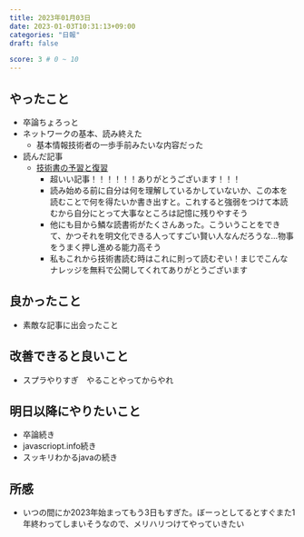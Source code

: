 ```yaml
---
title: 2023年01月03日
date: 2023-01-03T10:31:13+09:00
categories: "日報"
draft: false

score: 3 # 0 ~ 10
---
```


## やったこと
- 卒論ちょろっと
- ネットワークの基本、読み終えた
  - 基本情報技術者の一歩手前みたいな内容だった
- 読んだ記事
  - [技術書の予習と復習](https://zenn.dev/praha/articles/prepare-book)
    - 超いい記事！！！！！！ありがとうございます！！！
    - 読み始める前に自分は何を理解しているかしていないか、この本を読むことで何を得たいか書き出すと。これすると強弱をつけて本読むから自分にとって大事なところは記憶に残りやすそう
    - 他にも目から鱗な読書術がたくさんあった。こういうことをできて、かつそれを明文化できる人ってすごい賢い人なんだろうな…物事をうまく押し進める能力高そう
    - 私もこれから技術書読む時はこれに則って読むぞい！まじでこんなナレッジを無料で公開してくれてありがとうございます


## 良かったこと
- 素敵な記事に出会ったこと

## 改善できると良いこと
- スプラやりすぎ　やることやってからやれ

## 明日以降にやりたいこと
- 卒論続き
- javascriopt.info続き
- スッキリわかるjavaの続き

## 所感
- いつの間にか2023年始まってもう3日もすぎた。ぼーっとしてるとすぐまた1年終わってしまいそうなので、メリハリつけてやっていきたい